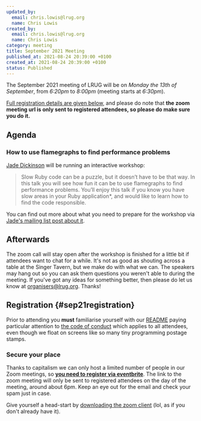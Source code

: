 ```yaml
---
updated_by:
  email: chris.lowis@lrug.org
  name: Chris Lowis
created_by:
  email: chris.lowis@lrug.org
  name: Chris Lowis
category: meeting
title: September 2021 Meeting
published_at: 2021-08-24 20:39:00 +0100
created_at: 2021-08-24 20:39:00 +0100
status: Published
---
```


The September 2021 meeting of LRUG will be on _Monday the 13th of September_,
from _6:20pm_ to _8:00pm_ (meeting starts at _6:30pm_).

[Full registration details are given below](#sep21registration), and please do
note that **the zoom meeting url is only sent to registered attendees, so please
do make sure you do it.**

## Agenda

### How to use flamegraphs to find performance problems

[Jade Dickinson](https://twitter.com/_jadedickinson) will be running an interactive workshop:

> Slow Ruby code can be a puzzle, but it doesn’t have to be that way. In this
> talk you will see how fun it can be to use flamegraphs to find performance
> problems. You’ll enjoy this talk if you know you have slow areas in your
> Ruby application\*, and would like to learn how to find the code responsible.

You can find out more about what you need to prepare for the workshop via [Jade's 
mailing list post about it](http://lists.lrug.org/pipermail/chat-lrug.org/2021-September/025800.html).

## Afterwards

The zoom call will stay open after the workshop is finished for a little bit if
attendees want to chat for a while. It's not as good as shouting across a table
at the Singer Tavern, but we make do with what we can. The speakers may hang out
so you can ask them questions you weren't able to during the meeting. If you've
got any ideas for something better, then please do let us know at
[organisers@lrug.org](mailto:organisers@lrug.org). Thanks!

## Registration {#sep21registration}

Prior to attending you **must** familiarise yourself with our
[README](http://readme.lrug.org/) paying particular attention to [the code of
conduct](http://readme.lrug.org/#code-of-conduct) which applies to all
attendees, even though we float on screens like so many tiny programming postage stamps.

### Secure your place

Thanks to capitalism we can only host a limited number of people in our Zoom
meetings, so **[you need to register via eventbrite][sep2021-eventbrite]**. The
link to the zoom meeting will only be sent to registered attendees on the day of
the meeting, around about 6pm. Keep an eye out for the email and check your spam
just in case.

Give yourself a head-start by [downloading the zoom
client](https://zoom.us/support/download) (lol, as if you don't already have it).

[sep2021-eventbrite]: https://www.eventbrite.com/e/lrug-september-2021-tickets-169732878609
